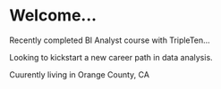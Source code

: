 # Welcome...

Recently completed BI Analyst course with TripleTen...

Looking to kickstart a new career path in data analysis.

Cuurently living in Orange County, CA
